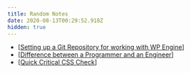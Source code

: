 ```yaml
---
title: Random Notes
date: 2020-08-13T00:29:52.918Z
hidden: true
---
```


* [[Setting up a Git Repository for working with WP Engine]]
* [[Difference between a Programmer and an Engineer]]
* [[Quick Critical CSS Check]]

[//begin]: # "Autogenerated link references for markdown compatibility"
[Setting up a Git Repository for working with WP Engine]: setting-up-a-git-repository-for-working-with-wp-engine "setting-up-a-git-repository-for-working-with-wp-engine"
[Difference between a Programmer and an Engineer]: difference-between-a-programmer-and-an-engineer "difference-between-a-programmer-and-an-engineer"
[Quick Critical CSS Check]: quick-critical-css-check "quick-critical-css-check"
[//end]: # "Autogenerated link references"
